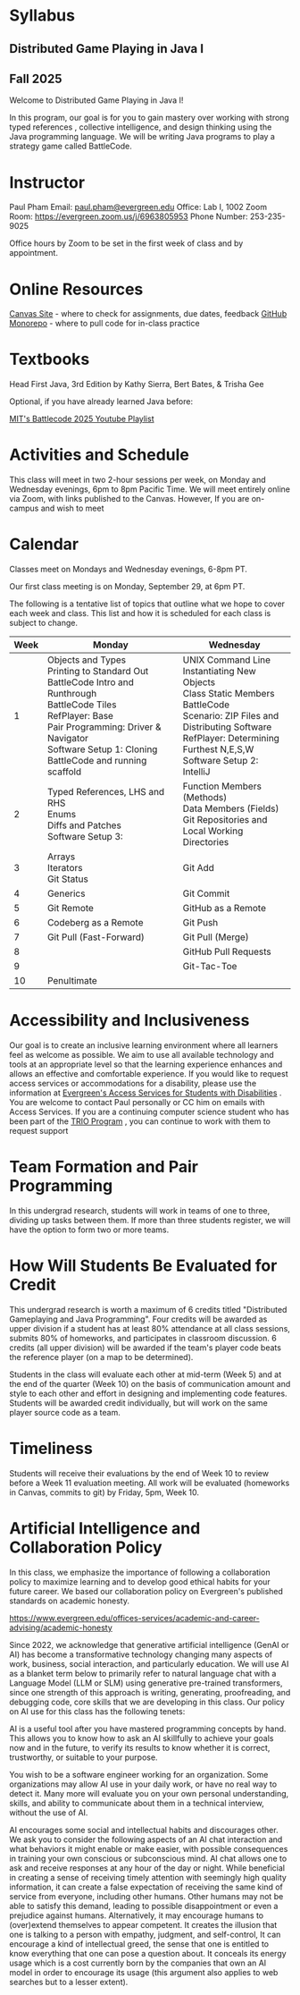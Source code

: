 # Syllabus
## Distributed Game Playing in Java I
## Fall 2025

Welcome to Distributed Game Playing in Java I!

In this program, our goal is for you to gain mastery over working with strong typed references , collective intelligence, and design thinking using the Java programming language. We will be writing Java programs to play a strategy game called BattleCode.

# Instructor 
Paul Pham
Email: paul.pham@evergreen.edu
Office: Lab I, 1002
Zoom Room: https://evergreen.zoom.us/j/6963805953
Phone Number: 253-235-9025

Office hours by Zoom to be set in the first week of class and by appointment.

# Online Resources
[Canvas Site](https://canvas.evergreen.edu/courses/7771) - where to check for assignments, due dates, feedback
[GitHub Monorepo](https://github.com/TheEvergreenStateCollege/dgp-25au/tree/main) - where to pull code for in-class practice 

# Textbooks

Head First Java, 3rd Edition by Kathy Sierra, Bert Bates, & Trisha Gee

Optional, if you have already learned Java before:

[MIT's Battlecode 2025 Youtube Playlist](https://www.youtube.com/playlist?list=PLzybaECz2FwQEhXKmVzqNSulM2Qn4kFaq)

# Activities and Schedule
This class will meet in two 2-hour sessions per week, on Monday and Wednesday evenings, 6pm to 8pm Pacific Time. We will meet entirely online via Zoom, with links published to the Canvas. However, If you are on-campus and wish to meet 

# Calendar
Classes meet on Mondays and Wednesday evenings, 6-8pm PT.

 Our first class meeting is on Monday, September 29, at 6pm PT.

The following is a tentative list of topics that outline what we hope to cover each week and class.
This list and how it is scheduled for each class is subject to change.



| Week | Monday                                                                                                                                                                                                                       | Wednesday                                                                                                                                                                                                      |
| ---- | ---------------------------------------------------------------------------------------------------------------------------------------------------------------------------------------------------------------------------- | -------------------------------------------------------------------------------------------------------------------------------------------------------------------------------------------------------------- |
| 1    | Objects and Types<br>Printing to Standard Out<br>BattleCode Intro and Runthrough<br>BattleCode Tiles<br>RefPlayer: Base<br>Pair Programming: Driver & Navigator<br>Software Setup 1: Cloning BattleCode and running scaffold | UNIX Command Line<br>Instantiating New Objects<br>Class Static Members<br>BattleCode<br>Scenario: ZIP Files and Distributing Software<br>RefPlayer: Determining Furthest N,E,S,W<br>Software Setup 2: IntelliJ |
| 2    | Typed References, LHS and RHS<br>Enums<br>Diffs and Patches<br>Software Setup 3:                                                                                                                                             | Function Members (Methods)<br>Data Members (Fields)<br>Git Repositories and Local Working Directories                                                                                                          |
| 3    | Arrays<br>Iterators<br>Git Status                                                                                                                                                                                            | Git Add                                                                                                                                                                                                        |
| 4    | Generics                                                                                                                                                                                                                     | Git Commit                                                                                                                                                                                                     |
| 5    | Git Remote                                                                                                                                                                                                                   | GitHub as a Remote                                                                                                                                                                                             |
| 6    | Codeberg as a Remote                                                                                                                                                                                                         | Git Push                                                                                                                                                                                                       |
| 7    | Git Pull (Fast-Forward)                                                                                                                                                                                                      | Git Pull (Merge)                                                                                                                                                                                               |
| 8    |                                                                                                                                                                                                                              | GitHub Pull Requests                                                                                                                                                                                           |
| 9    |                                                                                                                                                                                                                              | Git-Tac-Toe                                                                                                                                                                                                    |
| 10   | Penultimate                                                                                                                                                                                                                  |                                                                                                                                                                                                                |
# Accessibility and Inclusiveness
Our goal is to create an inclusive learning environment where all learners feel as welcome as possible. We aim to use all available technology and tools at an appropriate level so that the learning experience enhances and allows an effective and comfortable experience. If you would like to request access services or accommodations for a disability, please use the information at 
[Evergreen's Access Services for Students with Disabilities](https://www.evergreen.edu/offices-services/access-services-for-students-with-disabilities) . You are welcome to contact Paul personally or CC him on emails with Access Services. If you are a continuing computer science student who has been part of the [TRIO Program](https://www.evergreen.edu/offices-services/trio-student-success-disability-support/trio-services-application) , you can continue to work with them to request support

# Team Formation and Pair Programming
In this undergrad research, students will work in teams of one to three, dividing up tasks between them. If more than three students register, we will have the option to form two or more teams.


# How Will Students Be Evaluated for Credit
This undergrad research is worth a maximum of 6 credits titled "Distributed Gameplaying and Java Programming". Four credits will be awarded as upper division if a student has at least 80% attendance at all class sessions, submits 80% of homeworks, and participates in classroom discussion.
6 credits (all upper division) will be awarded if the team's player code beats the reference player (on a map to be determined).

Students in the class will evaluate each other at mid-term (Week 5) and at the end of the quarter (Week 10) on the basis of communication amount and style to each other and effort in designing and implementing code features. Students will be awarded credit individually, but will work on
the same player source code as a team.

# Timeliness

Students will receive their evaluations by the end of Week 10 to review before a Week 11 evaluation meeting.
All work will be evaluated (homeworks in Canvas, commits to git) by Friday, 5pm, Week 10.

# Artificial Intelligence and Collaboration Policy
In this class, we emphasize the importance of following a collaboration policy to maximize learning and to develop good ethical habits for your future career. We based our collaboration policy on Evergreen's published standards on academic honesty.

https://www.evergreen.edu/offices-services/academic-and-career-advising/academic-honesty

Since 2022, we acknowledge that generative artificial intelligence (GenAI or AI) has become a transformative technology changing many aspects of work, business, social interaction, and particularly education. We will use AI as a blanket term below to primarily refer to natural language chat with a Language Model (LLM or SLM) using generative pre-trained transformers, since one strength of this approach is writing, generating, proofreading, and debugging code, core skills that we are developing in this class. Our policy on AI use for this class has the following tenets:

AI is a useful tool after you have mastered programming concepts by hand. This allows you to know how to ask an AI skillfully to achieve your goals now and in the future, to verify its results to know whether it is correct, trustworthy, or suitable to your purpose.

You wish to be a software engineer working for an organization. Some organizations  may allow AI use in your daily work, or have no real way to detect it. Many more will evaluate you on your own personal understanding, skills, and ability to communicate about them in a technical interview, without the use of AI. 

AI encourages some social and intellectual habits and discourages other. We ask you to consider the following aspects of an AI chat interaction and what behaviors it might enable or make easier, with possible consequences in training your own conscious or subconscious mind. AI chat allows one to ask and receive responses at any hour of the day or night. While beneficial in creating a sense of receiving timely attention with seemingly high quality information, it can create a false expectation of receiving the same kind of service from everyone, including other humans. Other humans may not be able to satisfy this demand, leading to possible disappointment or even a prejudice against humans. Alternatively, it may encourage humans to (over)extend themselves to appear competent. It creates the illusion that one is talking to a person with empathy, judgment, and self-control, 
It can encourage a kind of intellectual greed, the sense that one is entitled to know everything that one can pose a question about. It conceals its energy usage which is a cost currently born by the companies that own an AI model in order to encourage its usage (this argument also applies to web searches but to a lesser extent).
